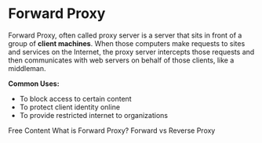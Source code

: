 # Forward Proxy

Forward Proxy, often called proxy server is a server that sits in front of a group of **client machines**. When those computers make requests to sites and services on the Internet, the proxy server intercepts those requests and then communicates with web servers on behalf of those clients, like a middleman.

**Common Uses:**

* To block access to certain content
* To protect client identity online
* To provide restricted internet to organizations

<ResourceGroupTitle>Free Content</ResourceGroupTitle>
<BadgeLink colorScheme='yellow' badgeText='Read' href='https://www.fortinet.com/resources/cyberglossary/proxy-server'>What is Forward Proxy?</BadgeLink>
<BadgeLink badgeText='Read' href='https://oxylabs.io/blog/reverse-proxy-vs-forward-proxy'>Forward vs Reverse Proxy</BadgeLink>